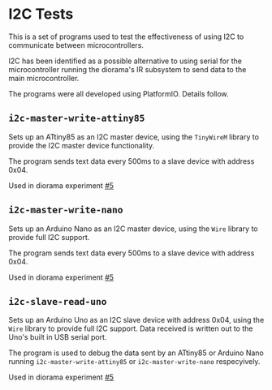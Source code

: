# I2C Tests

This is a set of programs used to test the effectiveness of using I2C to communicate between microcontrollers.

I2C has been identified as a possible alternative to using serial for the microcontroller running the diorama's IR subsystem to send data to the main microcontroller.

The programs were all developed using PlatformIO. Details follow.

## `i2c-master-write-attiny85`

Sets up an ATtiny85 as an I2C master device, using the `TinyWireM` library to provide the I2C master device functionality.

The program sends text data every 500ms to a slave device with address 0x04.

Used in diorama experiment [#5](https://cahamo.github.io/diorama/experiment-5)

## `i2c-master-write-nano`

Sets up an Arduino Nano as an I2C master device, using the `Wire` library to provide full I2C support.

The program sends text data every 500ms to a slave device with address 0x04.

Used in diorama experiment [#5](https://cahamo.github.io/diorama/experiment-5)

## `i2c-slave-read-uno`

Sets up an Arduino Uno as an I2C slave device with address 0x04, using the `Wire` library to provide full I2C support. Data received is written out to the Uno's built in USB serial port.

The program is used to debug the data sent by an ATtiny85 or  Arduino Nano running `i2c-master-write-attiny85` or `i2c-master-write-nano` respecyively.

Used in diorama experiment [#5](https://cahamo.github.io/diorama/experiment-5)
